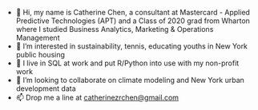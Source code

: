 - 👋 Hi, my name is Catherine Chen, a consultant at Mastercard - Applied Predictive Technologies (APT) and a Class of 2020 grad from Wharton where I studied Business Analytics, Marketing & Operations Management
- 👀 I’m interested in sustainability, tennis, educating youths in New York public housing
- 🌱 I live in SQL at work and put R/Python into use with my non-profit work
- 💞️ I’m looking to collaborate on climate modeling and New York urban development data
- 📫 Drop me a line at catherinezrchen@gmail.com

<!---
catchen97/catchen97 is a ✨ special ✨ repository because its `README.md` (this file) appears on your GitHub profile.
You can click the Preview link to take a look at your changes.
--->
